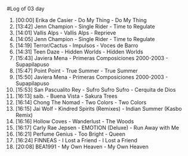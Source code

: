 #Log of 03 day

1. [00:00] Erika de Casier - Do My Thing - Do My Thing
1. [13:42] Jenn Champion - Single Rider - Time to Regulate
1. [14:01] Vallis Alps - Vallis Alps - Reprieve
1. [14:05] Jenn Champion - Single Rider - Time to Regulate
1. [14:19] Terror/Cactus - Impulsos - Voces de Barro
1. [14:31] Teen Daze - Hidden Worlds - Hidden Worlds
1. [15:43] Javiera Mena - Primeras Composiciones 2000-2003 - Supapilapuso
1. [15:47] Point Point - True Summer - True Summer
1. [15:50] Javiera Mena - Primeras Composiciones 2000-2003 - Supapilapuso
1. [15:53] San Pascualito Rey - Sufro Sufro Sufro - Cerquita de Dios
1. [16:13] saib. - Buena Vista - Sakura Trees
1. [16:14] Chong The Nomad - Two Colors - Two Colors
1. [16:15] Jai Wolf - Kindred Spirits (Remixes) - Indian Summer (Kasbo Remix)
1. [16:16] Hollow Coves - Wanderlust - The Woods
1. [16:17] Carly Rae Jepsen - EMOTION (Deluxe) - Run Away with Me
1. [16:21] Perfume Genius - Too Bright - Queen
1. [16:24] FINNEAS - I Lost a Friend - I Lost a Friend
1. [20:08] BEA1991 - My Own Heaven - My Own Heaven
